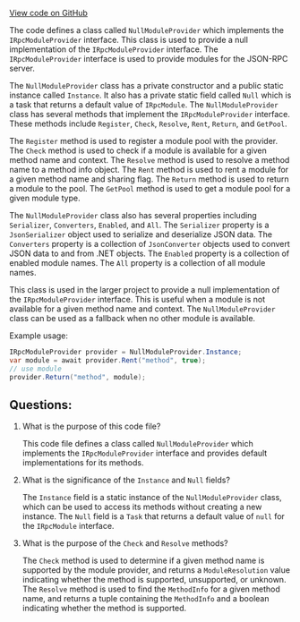 [View code on GitHub](https://github.com/nethermindeth/nethermind/Nethermind.JsonRpc/Modules/NullModuleProvider.cs)

The code defines a class called `NullModuleProvider` which implements the `IRpcModuleProvider` interface. This class is used to provide a null implementation of the `IRpcModuleProvider` interface. The `IRpcModuleProvider` interface is used to provide modules for the JSON-RPC server. 

The `NullModuleProvider` class has a private constructor and a public static instance called `Instance`. It also has a private static field called `Null` which is a task that returns a default value of `IRpcModule`. The `NullModuleProvider` class has several methods that implement the `IRpcModuleProvider` interface. These methods include `Register`, `Check`, `Resolve`, `Rent`, `Return`, and `GetPool`. 

The `Register` method is used to register a module pool with the provider. The `Check` method is used to check if a module is available for a given method name and context. The `Resolve` method is used to resolve a method name to a method info object. The `Rent` method is used to rent a module for a given method name and sharing flag. The `Return` method is used to return a module to the pool. The `GetPool` method is used to get a module pool for a given module type.

The `NullModuleProvider` class also has several properties including `Serializer`, `Converters`, `Enabled`, and `All`. The `Serializer` property is a `JsonSerializer` object used to serialize and deserialize JSON data. The `Converters` property is a collection of `JsonConverter` objects used to convert JSON data to and from .NET objects. The `Enabled` property is a collection of enabled module names. The `All` property is a collection of all module names.

This class is used in the larger project to provide a null implementation of the `IRpcModuleProvider` interface. This is useful when a module is not available for a given method name and context. The `NullModuleProvider` class can be used as a fallback when no other module is available. 

Example usage:

```csharp
IRpcModuleProvider provider = NullModuleProvider.Instance;
var module = await provider.Rent("method", true);
// use module
provider.Return("method", module);
```
## Questions: 
 1. What is the purpose of this code file?
    
    This code file defines a class called `NullModuleProvider` which implements the `IRpcModuleProvider` interface and provides default implementations for its methods.

2. What is the significance of the `Instance` and `Null` fields?
    
    The `Instance` field is a static instance of the `NullModuleProvider` class, which can be used to access its methods without creating a new instance. The `Null` field is a `Task` that returns a default value of `null` for the `IRpcModule` interface.

3. What is the purpose of the `Check` and `Resolve` methods?
    
    The `Check` method is used to determine if a given method name is supported by the module provider, and returns a `ModuleResolution` value indicating whether the method is supported, unsupported, or unknown. The `Resolve` method is used to find the `MethodInfo` for a given method name, and returns a tuple containing the `MethodInfo` and a boolean indicating whether the method is supported.